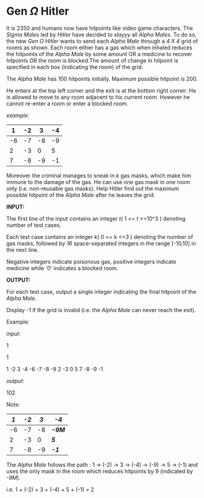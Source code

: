 # Gen $\Omega$ Hitler

It is 2350 and humans now have hitpoints like video game characters. The *Sigma Males* led by *Hitler*  have decided to *slayyy* all *Alpha Males*.
To do so, the new *Gen* $\Omega$ *Hitler* wants to send each *Alpha Male* through a *4 X 4* grid of rooms as shown. Each room either has a gas which 
when inhaled reduces the hitpoints of the *Alpha Male* by some amount OR a medicine to recover hitpoints OR the room is blocked.The amount of change in hitpoint is specified in each box (indicating the room) of the grid. 

The *Alpha Male* has 100 hitpoints initially. Maximum possible hitpoint is 200.

He enters at the top left corner and the exit is at the bottom right corner.
He is allowed to move to any room adjacent to his current room.
However he cannot re-enter a room or enter a blocked room.

*example:*

| 1 | -2 | 3 | -4 |
|-|-|-|-|
| -6 |-7 |-8 |-9 |
| 2| -3| 0| 5|
|7 |-8 |-9 |-1 |

Moreover the criminal manages to sneak in *k* gas masks, which make him immune to the damage of the gas. He can use one gas mask 
in one room only (i.e. non-reusable gas masks).
Help Hitler find out the maximum possible hitpoint of the *Alpha Male* after he leaves the grid.

**INPUT:**

The first line of the input contains an integer *t*( 1 <= *t* <=10^3 ) denoting number of test cases. 

Each test case contains an integer *k*( 0 <= k <=3 ) denoting the number of gas masks, followed by 
*16* space-separated integers in the range [-10,10] in the next line.

Negative integers indicate poisonous gas, positive integers indicate medicine while *'0'* indicates a blocked room.

**OUTPUT:**

For each test case, output a single integer indicating the final hitpoint of the *Alpha Male*. 

Display *-1* if the grid is invalid (i.e. the *Alpha Male* can never reach the exit).

Example:

*input*:

1

1

1 -2 3 -4 -6 -7 -8 -9 2 -3 0 5 7 -8 -9 -1 

*output*:

102

Note:

| *1* | *-2* | *3* | *-4* | 
|-|-|-|-|
| -6 |-7 |-8 |***-9M*** |
| 2| -3| 0| ***5***|
|7 |-8 |-9 |***-1*** |

The *Alpha Male* follows the path : 1 -> (-2) -> 3 -> (-4) -> (-9) -> 5 -> (-1) and uses the only mask in the room which reduces hitpoints by 9 (indicated by *-9M*).

i.e. 1 + (-2) + 3 + (-4) + 5 + (-1) = 2








